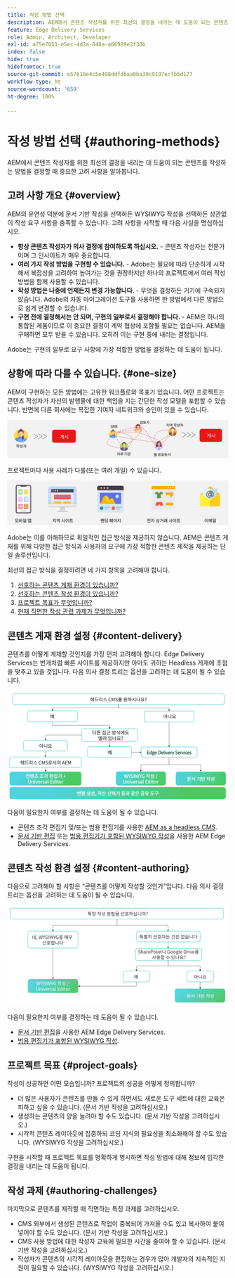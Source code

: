 ```yaml
---
title: 작성 방법 선택
description: AEM에서 콘텐츠 작성자를 위한 최선의 결정을 내리는 데 도움이 되는 콘텐츠를 작성하는 방법을 결정할 때 중요한 고려 사항을 알아봅니다.
feature: Edge Delivery Services
role: Admin, Architect, Developer
exl-id: a75e7051-e5ec-4d2a-848a-a66989e2f30b
index: false
hide: true
hidefromtoc: true
source-git-commit: e57610e4c5e498ddfdbaa0ba39c9197ecfb5d177
workflow-type: ht
source-wordcount: '659'
ht-degree: 100%

---
```


# 작성 방법 선택 {#authoring-methods}

AEM에서 콘텐츠 작성자를 위한 최선의 결정을 내리는 데 도움이 되는 콘텐츠를 작성하는 방법을 결정할 때 중요한 고려 사항을 알아봅니다.

## 고려 사항 개요 {#overview}

AEM의 유연성 덕분에 문서 기반 작성을 선택하든 WYSIWYG 작성을 선택하든 상관없이 작성 요구 사항을 충족할 수 있습니다. 고려 사항을 시작할 때 다음 사실을 명심하십시오.

* **항상 콘텐츠 작성자가 의사 결정에 참여하도록 하십시오.** - 콘텐츠 작성자는 전문가이며 그 인사이트가 매우 중요합니다.
* **여러 가지 작성 방법을 구현할 수 있습니다.** - Adobe는 필요에 따라 단순하게 시작해서 복잡성을 고려하여 높여가는 것을 권장하지만 하나의 프로젝트에서 여러 작성 방법을 함께 사용할 수 있습니다.
* **작성 방법은 나중에 언제든지 변경 가능합니다.** - 무엇을 결정하든 거기에 구속되지 않습니다. Adobe의 자동 마이그레이션 도구를 사용하면 한 방법에서 다른 방법으로 쉽게 변경할 수 있습니다.
* **구현 전에 결정해서는 안 되며, 구현의 일부로서 결정해야 합니다.** - AEM은 하나의 통합된 제품이므로 이 중요한 결정이 계약 협상에 포함될 필요는 없습니다. AEM을 구매하면 모두 받을 수 있습니다. 오히려 이는 구현 중에 내리는 결정입니다.

Adobe는 구현의 일부로 요구 사항에 가장 적합한 방법을 결정하는 데 도움이 됩니다.

## 상황에 따라 다를 수 있습니다. {#one-size}

AEM이 구현하는 모든 방법에는 고유한 워크플로와 목표가 있습니다. 어떤 프로젝트는 콘텐츠 작성자가 자신의 발행물에 대한 책임을 지는 간단한 작성 모델을 포함할 수 있습니다. 반면에 다른 회사에는 복잡한 기여자 네트워크와 승인이 있을 수 있습니다.

![다양한 작성 워크플로](assets/authoring-workflows.png)

프로젝트마다 사용 사례가 다를(또는 여러 개일) 수 있습니다.

![사용 사례](assets/use-cases.png)

Adobe는 이를 이해하므로 획일적인 접근 방식을 제공하지 않습니다. AEM은 콘텐츠 게재를 위해 다양한 접근 방식과 사용자의 요구에 가장 적합한 콘텐츠 제작을 제공하는 단일 솔루션입니다.

최선의 접근 방식을 결정하려면 네 가지 항목을 고려해야 합니다.

1. [선호하는 콘텐츠 게재 환경이 있습니까?](#content-delivery)
1. [선호하는 콘텐츠 작성 환경이 있습니까?](#content-authoring)
1. [프로젝트 목표가 무엇입니까?](#project-goals)
1. [현재 직면한 작성 관련 과제가 무엇입니까?](#authoring-challenges)

## 콘텐츠 게재 환경 설정 {#content-delivery}

콘텐츠를 어떻게 게재할 것인지를 가장 먼저 고려해야 합니다. Edge Delivery Services는 번개처럼 빠른 사이트를 제공하지만 아마도 귀하는 Headless 게재에 초점을 맞추고 있을 것입니다. 다음 의사 결정 트리는 옵션을 고려하는 데 도움이 될 수 있습니다.

![콘텐츠 게재 결정 트리](assets/content-delivery-decision-tree.png)

다음이 필요한지 여부를 결정하는 데 도움이 될 수 있습니다.

* 콘텐츠 조각 편집기 및/또는 범용 편집기를 사용한 [AEM as a headless CMS](/help/headless/introduction.md).
* [문서 기반 편집](/help/edge/docs/authoring.md) 또는 [범용 편집기가 포함된 WYSIWYG 작성](/help/edge/wysiwyg-authoring/authoring.md)을 사용한 AEM Edge Delivery Services.

## 콘텐츠 작성 환경 설정 {#content-authoring}

다음으로 고려해야 할 사항은 “콘텐츠를 어떻게 작성할 것인가”입니다. 다음 의사 결정 트리는 옵션을 고려하는 데 도움이 될 수 있습니다.

![콘텐츠 작성 결정 트리](assets/content-authoring-decision-tree.png)

다음이 필요한지 여부를 결정하는 데 도움이 될 수 있습니다.

* [문서 기반 편집](/help/edge/docs/authoring.md)을 사용한 AEM Edge Delivery Services.
* [범용 편집기가 포함된 WYSIWYG 작성](/help/edge/wysiwyg-authoring/authoring.md).

## 프로젝트 목표 {#project-goals}

작성이 성공하면 어떤 모습입니까? 프로젝트의 성공을 어떻게 정의합니까?

* 더 많은 사용자가 콘텐츠를 만들 수 있게 하면서도 새로운 도구 세트에 대한 교육은 피하고 싶을 수 있습니다. (문서 기반 작성을 고려하십시오.)
* 생성하는 콘텐츠의 양을 늘려야 할 수도 있습니다. (문서 기반 작성을 고려하십시오.)
* 시각적 콘텐츠 레이아웃에 집중하되 코딩 지식의 필요성을 최소화해야 할 수도 있습니다. (WYSIWYG 작성을 고려하십시오.)

구현을 시작할 때 프로젝트 목표를 명확하게 명시하면 작성 방법에 대해 정보에 입각한 결정을 내리는 데 도움이 됩니다.

## 작성 과제 {#authoring-challenges}

마지막으로 콘텐츠를 제작할 때 직면하는 특정 과제를 고려하십시오.

* CMS 외부에서 생성된 콘텐츠로 작업이 중복되어 가져올 수도 있고 복사하여 붙여넣어야 할 수도 있습니다. (문서 기반 작성을 고려하십시오.)
* CMS 사용 방법에 대한 작성자 교육에 필요한 시간을 줄여야 할 수 있습니다. (문서 기반 작성을 고려하십시오.)
* 작성자가 콘텐츠의 시각적 레이아웃을 편집하는 경우가 많아 개발자의 지속적인 지원이 필요할 수 있습니다. (WYSIWYG 작성을 고려하십시오.)
